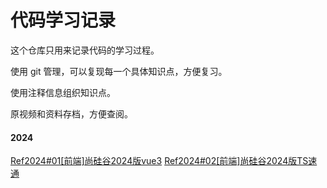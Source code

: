 # 代码学习记录

这个仓库只用来记录代码的学习过程。

使用 git 管理，可以复现每一个具体知识点，方便复习。

使用注释信息组织知识点。

原视频和资料存档，方便查阅。

#### 2024

[Ref2024#01[前端]尚硅谷2024版vue3](./hello_vue3)
[Ref2024#02[前端]尚硅谷2024版TS速通](./hello_ts)